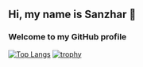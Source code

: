 ## Hi, my name is Sanzhar 👋
### Welcome to my GitHub profile
<!-- [![Anurag's GitHub stats](https://github-readme-stats.vercel.app/api?username=diable201&show_icons=true&theme=dracula)](https://github.com/anuraghazra/github-readme-stats) -->
[![Top Langs](https://github-readme-stats.vercel.app/api/top-langs/?username=diable201&langs_count=16&layout=compact&theme=dracula&hide=jupyter%20notebook)](https://github.com/anuraghazra/github-readme-stats)
[![trophy](https://github-profile-trophy.vercel.app/?username=diable201&margin-w=38&theme=dracula)](https://github.com/ryo-ma/github-profile-trophy)

<div align="center">
  <kbd>
    <img src="https://waifu.now.sh/sfw/kiss" alt="">
  </kbd>
</div>

<!--
**diable201/diable201** is a ✨ _special_ ✨ repository because its `README.md` (this file) appears on your GitHub profile.

Here are some ideas to get you started:

- 🔭 I’m currently working on ...
- 🌱 I’m currently learning ...
- 👯 I’m looking to collaborate on ...
- 🤔 I’m looking for help with ...
- 💬 Ask me about ...
- 📫 How to reach me: ...
- 😄 Pronouns: ...
- ⚡ Fun fact: ...
-->

